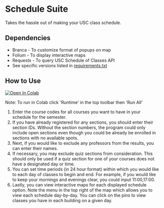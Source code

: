 # Schedule Suite
Takes the hassle out of making your USC class schedule.

## Dependencies
* Branca - To customize format of popups on map
* Folium - To display interactive maps
* Requests - To query USC Schedule of Classes API
* See specific versions listed in [requirements.txt](requirements.txt)

## How to Use
[![Open In Colab](https://colab.research.google.com/assets/colab-badge.svg)](https://colab.research.google.com/github/sinha-nishant/ScheduleSuite/blob/master/ScheduleSuite.ipynb)

Note: To run in Colab click 'Runtime' in the top toolbar then 'Run All'
1. Enter the course codes for all courses you want to have in your schedule for the semester.
2. If you have already registered for any sections, you should enter their section IDs. Without the section numbers, the program could only include open sections even though you could be already be enrolled in sections with no available spots.
3. Next, if you would like to exclude any professors from the results, you can enter their names.
4. If necessary, you may exclude quiz sections from consideration. This should only be used if a quiz section for one of your courses does not have a designated day or time.
5. You can set time periods (in 24 hour format) within which you would like to each day of classes to begin and end. For example, if you would like to keep your mornings and evenings clear, you could input 11:00,17:00.
6. Lastly, you can view interactive maps for each displayed schedule option. Note the menu in the top right of the map which allows you to view each schedule day-by-day. You can click on the pins to view classes you have in each building on a given day.
